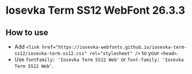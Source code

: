 # Iosevka Term SS12 WebFont 26.3.3

## How to use

- Add `<link href="https://iosevka-webfonts.github.io/iosevka-term-ss12/iosevka-term-ss12.css" rel="stylesheet" />` to your `<head>`.
- Use `fontFamily: 'Iosevka Term SS12 Web'` or `font-family: 'Iosevka Term SS12 Web'`.
